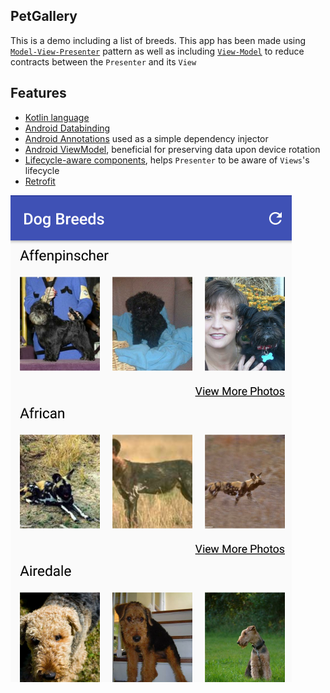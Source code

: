 ## PetGallery

This is a demo including a list of breeds. This app has been made using [`Model-View-Presenter`](https://en.wikipedia.org/wiki/Model%E2%80%93view%E2%80%93presenter) pattern as well as including [`View-Model`](https://en.wikipedia.org/wiki/Model%E2%80%93view%E2%80%93viewmodel) to reduce contracts between the `Presenter` and its `View`

## Features
* [Kotlin language](https://kotlinlang.org/)
* [Android Databinding](https://developer.android.com/topic/libraries/data-binding/index.html)
* [Android Annotations](http://androidannotations.org/) used as a simple dependency injector
* [Android ViewModel](https://developer.android.com/topic/libraries/architecture/viewmodel.html), beneficial for preserving data upon device rotation
* [Lifecycle-aware components](https://developer.android.com/topic/libraries/architecture/lifecycle.html), helps `Presenter` to be aware of `Views`'s lifecycle
* [Retrofit](https://square.github.io/retrofit/)

![alt text](/art/pet_gallery_screenshot.png)
